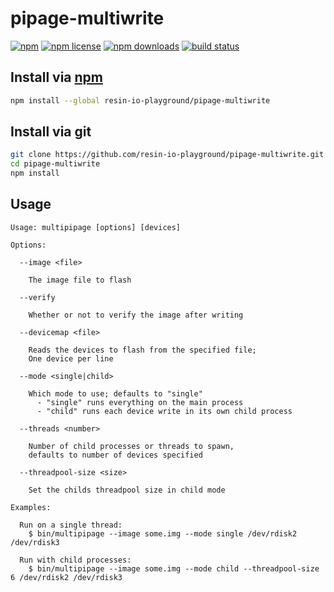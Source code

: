 # pipage-multiwrite
[![npm](https://img.shields.io/npm/v/pipage-multiwrite.svg?style=flat-square)](https://npmjs.com/package/pipage-multiwrite)
[![npm license](https://img.shields.io/npm/l/pipage-multiwrite.svg?style=flat-square)](https://npmjs.com/package/pipage-multiwrite)
[![npm downloads](https://img.shields.io/npm/dm/pipage-multiwrite.svg?style=flat-square)](https://npmjs.com/package/pipage-multiwrite)
[![build status](https://img.shields.io/travis/resin-io-playground/pipage-multiwrite/master.svg?style=flat-square)](https://travis-ci.org/resin-io-playground/pipage-multiwrite)

## Install via [npm](https://npmjs.com)

```sh
npm install --global resin-io-playground/pipage-multiwrite
```

## Install via git

```sh
git clone https://github.com/resin-io-playground/pipage-multiwrite.git
cd pipage-multiwrite
npm install
```

## Usage

```
Usage: multipipage [options] [devices]

Options:

  --image <file>

    The image file to flash

  --verify

    Whether or not to verify the image after writing

  --devicemap <file>

    Reads the devices to flash from the specified file;
    One device per line

  --mode <single|child>

    Which mode to use; defaults to "single"
      - "single" runs everything on the main process
      - "child" runs each device write in its own child process

  --threads <number>

    Number of child processes or threads to spawn,
    defaults to number of devices specified

  --threadpool-size <size>

    Set the childs threadpool size in child mode

Examples:

  Run on a single thread:
    $ bin/multipipage --image some.img --mode single /dev/rdisk2 /dev/rdisk3

  Run with child processes:
    $ bin/multipipage --image some.img --mode child --threadpool-size 6 /dev/rdisk2 /dev/rdisk3
```
